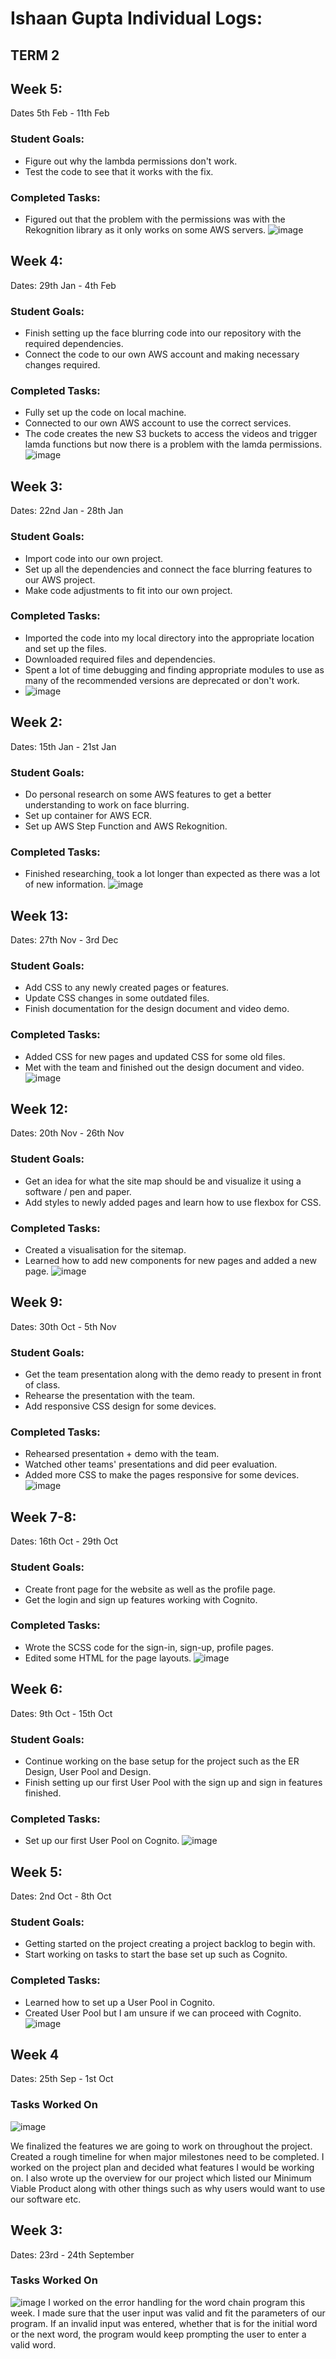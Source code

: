 # Ishaan Gupta Individual Logs:

## TERM 2

## Week 5:
Dates 5th Feb - 11th Feb

### Student Goals:
* Figure out why the lambda permissions don't work.
* Test the code to see that it works with the fix.

### Completed Tasks:
* Figured out that the problem with the permissions was with the Rekognition library as it only works on some AWS servers.
![image](https://github.com/COSC-499-W2023/year-long-project-team-18/assets/77289891/08239bc6-381d-4b57-a88f-f42e90efbeb0)


## Week 4:
Dates: 29th Jan - 4th Feb

### Student Goals:
* Finish setting up the face blurring code into our repository with the required dependencies.
* Connect the code to our own AWS account and making necessary changes required.

### Completed Tasks:
* Fully set up the code on local machine.
* Connected to our own AWS account to use the correct services.
* The code creates the new S3 buckets to access the videos and trigger lamda functions but now there is a problem with the lamda permissions.
![image](https://github.com/COSC-499-W2023/year-long-project-team-18/assets/77289891/6f497bb2-4a9a-41e2-8f53-0a8a6720158a)


## Week 3:
Dates: 22nd Jan - 28th Jan

### Student Goals:
* Import code into our own project.
* Set up all the dependencies and connect the face blurring features to our AWS project.
* Make code adjustments to fit into our own project.

### Completed Tasks:
* Imported the code into my local directory into the appropriate location and set up the files.
* Downloaded required files and dependencies.
* Spent a lot of time debugging and finding appropriate modules to use as many of the recommended versions are deprecated or don't work.
* ![image](https://github.com/COSC-499-W2023/year-long-project-team-18/assets/77289891/9ca07bf1-78d2-4352-8569-9c6d81d994db)


## Week 2:
Dates: 15th Jan - 21st Jan

### Student Goals:
* Do personal research on some AWS features to get a better understanding to work on face blurring.
* Set up container for AWS ECR.
* Set up AWS Step Function and AWS Rekognition.

### Completed Tasks: 
* Finished researching, took a lot longer than expected as there was a lot of new information.
![image](https://github.com/COSC-499-W2023/year-long-project-team-18/assets/77289891/c5093897-d927-436b-85d7-c0e08f2aa853)


## Week 13:
Dates: 27th Nov - 3rd Dec

### Student Goals:
* Add CSS to any newly created pages or features.
* Update CSS changes in some outdated files.
* Finish documentation for the design document and video demo.

### Completed Tasks:
* Added CSS for new pages and updated CSS for some old files.
* Met with the team and finished out the design document and video.
![image](https://github.com/COSC-499-W2023/year-long-project-team-18/assets/77289891/1560718f-9b12-489d-8087-72776c3fff40)


## Week 12:
Dates: 20th Nov - 26th Nov

### Student Goals:
* Get an idea for what the site map should be and visualize it using a software / pen and paper.
* Add styles to newly added pages and learn how to use flexbox for CSS.

### Completed Tasks:
* Created a visualisation for the sitemap.
* Learned how to add new components for new pages and added a new page.
![image](https://github.com/COSC-499-W2023/year-long-project-team-18/assets/77289891/b71e2758-2093-4a05-a5b9-477d609d70bc)


## Week 9:
Dates: 30th Oct - 5th Nov

### Student Goals:
* Get the team presentation along with the demo ready to present in front of class.
* Rehearse the presentation with the team.
* Add responsive CSS design for some devices.

### Completed Tasks:
* Rehearsed presentation + demo with the team.
* Watched other teams' presentations and did peer evaluation.
* Added more CSS to make the pages responsive for some devices.
![image](https://github.com/COSC-499-W2023/year-long-project-team-18/assets/77289891/ab8653c7-8746-487f-8599-c2f3b828f027)


## Week 7-8:
Dates: 16th Oct - 29th Oct

### Student Goals:
* Create front page for the website as well as the profile page.
* Get the login and sign up features working with Cognito.

### Completed Tasks: 
* Wrote the SCSS code for the sign-in, sign-up, profile pages. 
* Edited some HTML for the page layouts.
![image](https://github.com/COSC-499-W2023/year-long-project-team-18/assets/77289891/b19686f0-918a-4e71-ad95-f0269ef52110)


## Week 6:
Dates: 9th Oct - 15th Oct

### Student Goals:
* Continue working on the base setup for the project such as the ER Design, User Pool and Design.
* Finish setting up our first User Pool with the sign up and sign in features finished.

### Completed Tasks:
* Set up our first User Pool on Cognito.
![image](https://github.com/COSC-499-W2023/year-long-project-team-18/assets/77289891/1b251028-216e-460a-b088-9c1ce0cb2379)


## Week 5:
Dates: 2nd Oct - 8th Oct

### Student Goals:
* Getting started on the project creating a project backlog to begin with.
* Start working on tasks to start the base set up such as Cognito.

### Completed Tasks:
* Learned how to set up a User Pool in Cognito.
* Created User Pool but I am unsure if we can proceed with Cognito.
![image](https://github.com/COSC-499-W2023/year-long-project-team-18/assets/77289891/93b594d3-b1c6-4f49-b0e5-feb1dcf7270a)


## Week 4
Dates: 25th Sep - 1st Oct
### Tasks Worked On
![image](https://github.com/COSC-499-W2023/year-long-project-team-18/assets/77289891/c4934da5-dc4b-4e74-b0e6-2a78804fe4ef)

We finalized the features we are going to work on throughout the project. Created a rough timeline for when major milestones need to be completed. 
I worked on the project plan and decided what features I would be working on. I also wrote up the overview for our project which listed our Minimum Viable Product along with other things such as why users would want to use 
our software etc. 

## Week 3:
Dates: 23rd - 24th September
### Tasks Worked On
![image](https://github.com/COSC-499-W2023/year-long-project-team-18/assets/77289891/761cfd0e-9f41-480a-a4be-c2a2f69eaed9)
I worked on the error handling for the word chain program this week. I made sure that the user input was valid and fit the parameters of our 
program. If an invalid input was entered, whether that is for the initial word or the next word, the program would keep prompting the user to enter 
a valid word.
